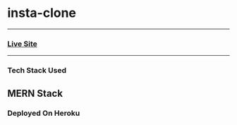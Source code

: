 # insta-clone
---------------------------------------------------------------------------
### [Live Site](https://instagram-clone79.herokuapp.com/)
---------------------------------------------------------------------------
### Tech Stack Used
MERN Stack
---------------------------------------------------------------------------
### Deployed On Heroku
